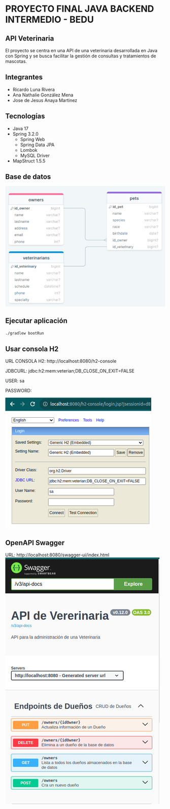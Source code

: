 # PROYECTO FINAL JAVA BACKEND INTERMEDIO - BEDU

## API Veterinaria
El proyecto se centra en una API de una veterinaria desarrollada en Java
con Spring y se busca facilitar la gestión de consultas y tratamientos de mascotas. 

## Integrantes
- Ricardo Luna Rivera
- Ana Nathalie González Mena
- Jose de Jesus Anaya Martinez

## Tecnologías
- Java 17
- Spring 3.2.0
  - Spring Web
  - Spring Data JPA
  - Lombok
  - MySQL Driver
- MapStruct 1.5.5

## Base de datos
![db_veterinary.png](src%2Fimg%2Fdb_veterinary.png)

## Ejecutar aplicación
`./gradlew bootRun`

## Usar consola H2
URL CONSOLA H2: http://localhost:8080/h2-console

JDBCURL: jdbc:h2:mem:veterian;DB_CLOSE_ON_EXIT=FALSE

USER: sa

PASSWORD:

![H2_console.png](src%2Fimg%2FH2_console.png)

## OpenAPI Swagger
URL: http://localhost:8080/swagger-ui/index.html
![documentation.png](src%2Fimg%2Fdocumentation.png)
